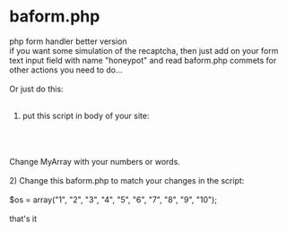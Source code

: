 # baform.php
php form handler better version
<br>
if you want some simulation of the recaptcha, then just add on your form text input field with name "honeypot" and read baform.php commets for other actions you need to do...
<br><br>
Or just do this:
<br><br>
1) put this script in body of your site:
<br><br>
<script><br>
    var myArray = ["1", "2", "3", "4", "5", "6", "7", "8", "9", "10"];<br>
    var rand = myArray[Math.floor(Math.random() * myArray.length)];<br>
    document.getElementsByName('honeypot')[0].placeholder='Enter the number '+rand;<br>
</script>
<br><br>
Change MyArray with your numbers or words.
<br><br>
2) Change this baform.php to match your changes in the script:
<br><br>
$os = array("1", "2", "3", "4", "5", "6", "7", "8", "9", "10");
<br><br>
that's it
